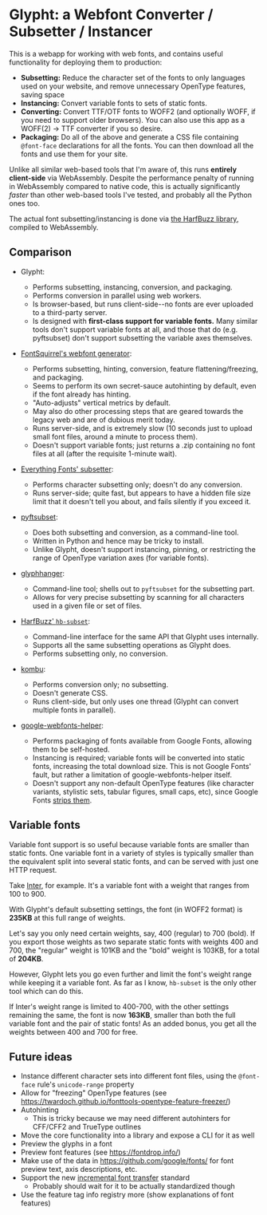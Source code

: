 # Glypht: a Webfont Converter / Subsetter / Instancer

This is a webapp for working with web fonts, and contains useful functionality for deploying them to production:

- **Subsetting:** Reduce the character set of the fonts to only languages used on your website, and remove unnecessary OpenType features, saving space
- **Instancing:** Convert variable fonts to sets of static fonts.
- **Converting:** Convert TTF/OTF fonts to WOFF2 (and optionally WOFF, if you need to support older browsers). You can also use this app as a WOFF(2) -> TTF converter if you so desire.
- **Packaging:** Do all of the above and generate a CSS file containing `@font-face` declarations for all the fonts. You can then download all the fonts and use them for your site.

Unlike all similar web-based tools that I'm aware of, this runs **entirely client-side** via WebAssembly. Despite the performance penalty of running in WebAssembly compared to native code, this is actually significantly *faster* than other web-based tools I've tested, and probably all the Python ones too.

The actual font subsetting/instancing is done via [the HarfBuzz library](https://harfbuzz.github.io), compiled to WebAssembly.

## Comparison

- Glypht:
  - Performs subsetting, instancing, conversion, and packaging.
  - Performs conversion in parallel using web workers.
  - Is browser-based, but runs client-side--no fonts are ever uploaded to a third-party server.
  - Is designed with **first-class support for variable fonts.** Many similar tools don't support variable fonts at all, and those that do (e.g. pyftsubset) don't support subsetting the variable axes themselves.

- [FontSquirrel's webfont generator](https://www.fontsquirrel.com/tools/webfont-generator):
  - Performs subsetting, hinting, conversion, feature flattening/freezing, and packaging.
  - Seems to perform its own secret-sauce autohinting by default, even if the font already has hinting.
  - "Auto-adjusts" vertical metrics by default.
  - May also do other processing steps that are geared towards the legacy web and are of dubious merit today.
  - Runs server-side, and is extremely slow (10 seconds just to upload small font files, around a minute to process them).
  - Doesn't support variable fonts; just returns a .zip containing no font files at all (after the requisite 1-minute wait).

- [Everything Fonts' subsetter](https://everythingfonts.com/subsetter):
  - Performs character subsetting only; doesn't do any conversion.
  - Runs server-side; quite fast, but appears to have a hidden file size limit that it doesn't tell you about, and fails silently if you exceed it.

- [pyftsubset](https://fonttools.readthedocs.io/en/latest/subset/index.html):
  - Does both subsetting and conversion, as a command-line tool.
  - Written in Python and hence may be tricky to install.
  - Unlike Glypht, doesn't support instancing, pinning, or restricting the range of OpenType variation axes (for variable fonts).

- [glyphhanger](https://github.com/zachleat/glyphhanger):
  - Command-line tool; shells out to `pyftsubset` for the subsetting part.
  - Allows for very precise subsetting by scanning for all characters used in a given file or set of files.

- [HarfBuzz' `hb-subset`](https://harfbuzz.github.io/utilities.html#utilities-command-line-hbsubset):
  - Command-line interface for the same API that Glypht uses internally.
  - Supports all the same subsetting operations as Glypht does.
  - Performs subsetting only, no conversion.

- [kombu](https://kombu.kanejaku.org/):
  - Performs conversion only; no subsetting.
  - Doesn't generate CSS.
  - Runs client-side, but only uses one thread (Glypht can convert multiple fonts in parallel).

- [google-webfonts-helper](https://gwfh.mranftl.com/):
  - Performs packaging of fonts available from Google Fonts, allowing them to be self-hosted.
  - Instancing is required; variable fonts will be converted into static fonts, increasing the total download size. This is not Google Fonts' fault, but rather a limitation of google-webfonts-helper itself.
  - Doesn't support any non-default OpenType features (like character variants, stylistic sets, tabular figures, small caps, etc), since Google Fonts [strips them](https://github.com/google/fonts/issues/1335).

## Variable fonts

Variable font support is so useful because variable fonts are smaller than static fonts. One variable font in a variety of styles is typically smaller than the equivalent split into several static fonts, and can be served with just one HTTP request.

Take [Inter](https://rsms.me/inter/), for example. It's a variable font with a weight that ranges from 100 to 900.

With Glypht's default subsetting settings, the font (in WOFF2 format) is **235KB** at this full range of weights.

Let's say you only need certain weights, say, 400 (regular) to 700 (bold). If you export those weights as two separate static fonts with weights 400 and 700, the "regular" weight is 101KB and the "bold" weight is 103KB, for a total of **204KB**.

However, Glypht lets you go even further and limit the font's weight range while keeping it a variable font. As far as I know, `hb-subset` is the only other tool which can do this.

If Inter's weight range is limited to 400-700, with the other settings remaining the same, the font is now **163KB**, smaller than both the full variable font and the pair of static fonts! As an added bonus, you get all the weights between 400 and 700 for free.


## Future ideas

- Instance different character sets into different font files, using the `@font-face` rule's `unicode-range` property
- Allow for "freezing" OpenType features (see https://twardoch.github.io/fonttools-opentype-feature-freezer/)
- Autohinting
  - This is tricky because we may need different autohinters for CFF/CFF2 and TrueType outlines
- Move the core functionality into a library and expose a CLI for it as well
- Preview the glyphs in a font
- Preview font features (see https://fontdrop.info/)
- Make use of the data in https://github.com/google/fonts/ for font preview text, axis descriptions, etc.
- Support the new [incremental font transfer](https://w3c.github.io/IFT/Overview.html) standard
  - Probably should wait for it to be actually standardized though
- Use the feature tag info registry more (show explanations of font features)
